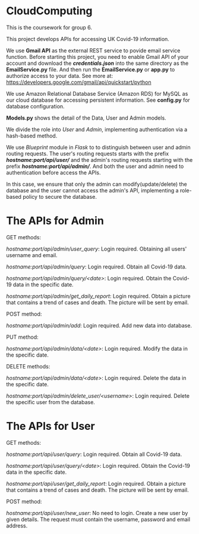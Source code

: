 # CloudComputing

This is the coursework for group 6.

This project develops APIs for accessing UK Covid-19 information.

We use **Gmail API** as the external REST service to povide email service function. 
Before starting this project, you need to enable Gmail API of your account and download the **_credentials.json_** into 
the same directory as the **EmailService.py** file. And then run the **EmailService.py** or **app.py** to authorize access to your data.
See more at: https://developers.google.com/gmail/api/quickstart/python

We use Amazon Relational Database Service (Amazon RDS) for MySQL as our cloud database for accessing persistent information.
See **config.py** for database configuration.

**Models.py** shows the detail of the Data, User and Admin models.

We divide the role into _User_ and _Admin_, implementing authentication via a hash-based method. 

We use _Blueprint_ module in _Flask_ to to distinguish between user and admin routing requests.
The user's routing requests starts with the prefix _**hostname:port/api/user/**_ and the admin's routing requests starting
with the prefix _**hostname:port/api/admin/**_. And both the user and admin need to authentication before access the APIs.

In this case, we ensure that only the admin can modify(update/delete) the database and the user cannot access the admin's
API, implementing a role-based policy to secure the database.

# The APIs for Admin

GET methods:

_hostname:port/api/admin/user_query_: Login required. Obtaining all users' username and email.

_hostname:port/api/admin/query_: Login required. Obtain all Covid-19 data.

_hostname:port/api/admin/query/\<date\>_: Login required. Obtain the Covid-19 data in the specific date.

_hostname:port/api/admin/get_daily_report_: Login required. Obtain a picture that contains a trend of cases and death. The
picture will be sent by email.


POST method:

_hostname:port/api/admin/add_: Login required. Add new data into database.

PUT method:

_hostname:port/api/admin/data/\<date\>_: Login required. Modify the data in the specific date.

DELETE methods:

_hostname:port/api/admin/data/\<date\>_: Login required. Delete the data in the specific date.

_hostname:port/api/admin/delete_user/\<username\>_: Login required. Delete the specific user from the database.



# The APIs for User
GET methods:

_hostname:port/api/user/query_: Login required. Obtain all Covid-19 data.

_hostname:port/api/user/query/\<date\>_: Login required. Obtain the Covid-19 data in the specific date.

_hostname:port/api/user/get_daily_report_: Login required. Obtain a picture that contains a trend of cases and death. The
picture will be sent by email.

POST method:

_hostname:port/api/user/new_user_: No need to login. Create a new user by given details. The request must contain the username,
password and email address.
